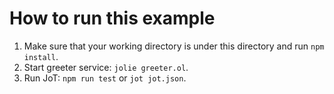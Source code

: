 # How to run this example

1. Make sure that your working directory is under this directory and run `npm install`.
2. Start greeter service: `jolie greeter.ol`.
3. Run JoT: `npm run test` or `jot jot.json`.